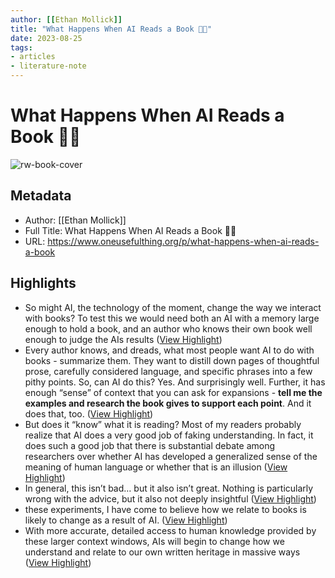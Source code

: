```yaml
---
author: [[Ethan Mollick]]
title: "What Happens When AI Reads a Book 🤖📖"
date: 2023-08-25
tags: 
- articles
- literature-note
---
```

# What Happens When AI Reads a Book 🤖📖

![rw-book-cover](https://substackcdn.com/image/fetch/f_auto,q_auto:good,fl_progressive:steep/https%3A%2F%2Fsubstack-post-media.s3.amazonaws.com%2Fpublic%2Fimages%2F5e4deb6a-9cf5-4ae7-870d-b8a76ed85721_1376x864.png)

## Metadata
- Author: [[Ethan Mollick]]
- Full Title: What Happens When AI Reads a Book 🤖📖
- URL: https://www.oneusefulthing.org/p/what-happens-when-ai-reads-a-book

## Highlights
- So might AI, the technology of the moment, change the way we interact with books? To test this we would need both an AI with a memory large enough to hold a book, and an author who knows their own book well enough to judge the AIs results ([View Highlight](https://read.readwise.io/read/01h1cymnxjr3ndzbc4b7dnp0yv))
- Every author knows, and dreads, what most people want AI to do with books - summarize them. They want to distill down pages of thoughtful prose, carefully considered language, and specific phrases into a few pithy points. So, can AI do this? Yes. And surprisingly well. Further, it has enough “sense” of context that you can ask for expansions - **tell me the examples and research the book gives to support each point**. And it does that, too. ([View Highlight](https://read.readwise.io/read/01h1cyn7rtqtjhce6wtr0c4jvz))
- But does it “know” what it is reading? Most of my readers probably realize that AI does a very good job of faking understanding. In fact, it does such a good job that there is substantial debate among researchers over whether AI has developed a generalized sense of the meaning of human language or whether that is an illusion ([View Highlight](https://read.readwise.io/read/01h1cynrx6z1yezgn5763krhsb))
- In general, this isn’t bad… but it also isn’t great. Nothing is particularly wrong with the advice, but it also not deeply insightful ([View Highlight](https://read.readwise.io/read/01h1cyqnr97rxff9gv2ccy5ewx))
- these experiments, I have come to believe how we relate to books is likely to change as a result of AI. ([View Highlight](https://read.readwise.io/read/01h1cyvtth0716emedz9v1pdd1))
- With more accurate, detailed access to human knowledge provided by these larger context windows, AIs will begin to change how we understand and relate to our own written heritage in massive ways ([View Highlight](https://read.readwise.io/read/01h1cyx7kbrrgqd8kfmhy7dhnj))
